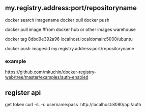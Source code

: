 
## my.registry.address:port/repositoryname


docker search   imagename
docker pull 
docker push



docker pull   image                            #from   docker hub or other images warehouse 

docker tag 8dbd9e392a96 localhost.localdomain:5000/ubuntu

docker push imagesid  my.registry.address:port/repositoryname


### example
https://github.com/mkuchin/docker-registry-web/tree/master/examples/auth-enabled


## register api
get token
 curl -iL -u username:pass   http://localhost:8080/api/auth
